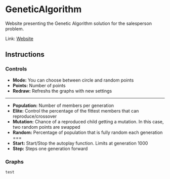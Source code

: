 # GeneticAlgorithm

Website presenting the Genetic Algorithm solution for the salesperson problem.

Link: [Website](https://benschr.github.io/GeneticAlgorithm/geneticalg.html)

## Instructions

### Controls


- **Mode:** You can choose between circle and random points    
- **Points:** Number of points  
- **Redraw:** Refreshs the graphs with new settings  
---
- **Population:** Number of members per generation 
- **Elite:** Control the percentage of the fittest members that can reproduce/crossover
- **Mutation:** Chance of a reproduced child getting a mutation. In this case, two random points are swapped
- **Random:** Percentage of population that is fully random each generation
===
- **Start:** Start/Stop the autoplay function. Limits at generation 1000  
- **Step:** Steps one generation forward


### Graphs

    test
